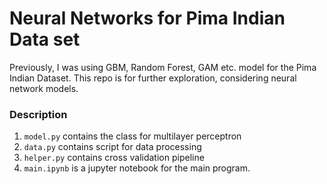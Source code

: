 # Neural Networks for Pima Indian Data set  

Previously, I was using GBM, Random Forest, GAM etc. model for the Pima Indian Dataset. This repo is for further exploration, considering neural network models.

### Description
1. `model.py` contains the class for multilayer perceptron
2. `data.py` contains script for data processing
3. `helper.py` contains cross validation pipeline
4. `main.ipynb` is a jupyter notebook for the main program.
